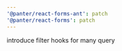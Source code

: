 ```yaml
---
'@panter/react-forms-ant': patch
'@panter/react-forms': patch
---
```


introduce filter hooks for many query
